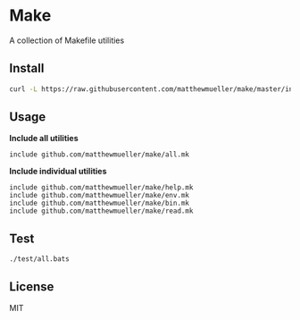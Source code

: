 # Make

A collection of Makefile utilities

## Install

```sh
curl -L https://raw.githubusercontent.com/matthewmueller/make/master/install.sh | sh
```

## Usage

**Include all utilities**

```make
include github.com/matthewmueller/make/all.mk
```

**Include individual utilities**

```make
include github.com/matthewmueller/make/help.mk
include github.com/matthewmueller/make/env.mk
include github.com/matthewmueller/make/bin.mk
include github.com/matthewmueller/make/read.mk
```

## Test

```
./test/all.bats
```

## License

MIT
